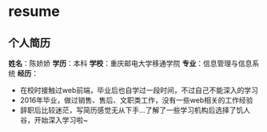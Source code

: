 # resume
## 个人简历
**姓名**：陈娇娇
**学历**：本科
**学校**：重庆邮电大学移通学院
**专业**：信息管理与信息系统
**经历**：
- 在校时接触过web前端，毕业后也自学过一段时间，不过自己不能深入的学习
- 2016年毕业，做过销售、售后、文职类工作，没有一些web相关的工作经验
- 辞职后比较迷茫，写简历感觉无从下手...了解了一些学习机构后选择了饥人谷，开始深入学习啦~

